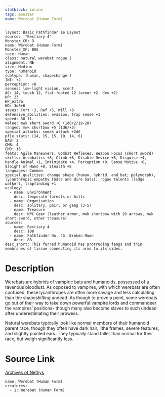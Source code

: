 ```yaml
---
statblock: inline
tags: monster
name: Werebat (Human Form)
---
```

```statblock
layout: Basic Pathfinder 1e Layout
source:  "Bestiary 4"
Monster_CR: 3
name: Werebat (Human Form)
Monster_XP: 800
race: Human
class: natural werebat rogue 3
alignment: NE
size: Medium
type: humanoid
subtype: (human, shapechanger)
INI: +2
perception: +8
senses: low-light vision, scent
AC: 14, touch 12, flat-footed 12 (armor +2, dex +2)
HP: 23
HP_extra: 
HD: 3d8+6
saves: Fort +3, Ref +5, Will +3
defensive_abilities: evasion, trap sense +1
speed: 30 ft.
melee: mwk short sword +6 (1d6+2/19-20)
ranged: mwk shortbow +5 (1d6/×3)
special_attacks: sneak attack +2d6
pf1e_stats: [14, 15, 15, 10, 14, 6]
BAB: 2
CMB: 4
CMD: 16
feats: Agile Maneuvers, Combat Reflexes, Weapon Focus (short sword)
skills: Acrobatics +8, Climb +8, Disable Device +8, Disguise +4, Handle Animal +1, Intimidate +4, Perception +8, Sense Motive +8, Sleight of Hand +8, Stealth +8
languages: Common
special_qualities: change shape (human, hybrid, and bat; polymorph), lycanthropic empathy (bats and dire bats), rogue talents (ledge walker), trapfinding +1
ecology:
  - name: Environment
    desc: temperate forests or hills
  - name: Organisation
    desc: solitary, pair, or gang (3-5)
  - name: Treasure
    desc: NPC Gear (leather armor, mwk shortbow with 20 arrows, mwk short sword, other treasure)
sources:
  - name: Bestiary 4
    desc: 188
  - name: Pathfinder No. 45: Broken Moon
    desc: 88
desc_short: This furred humanoid has protruding fangs and thin membranes of tissue connecting its arms to its sides.
```
# Description
Werebats are hybrids of vampiric bats and humanoids, possessed of a ravenous bloodlust. As opposed to vampires, with which werebats are often confused, these lycanthropes are often more savage and less calculating than the shapeshifting undead. As though to prove a point, some werebats go out of their way to take down powerful vampire lords and commandeer the vampires’ positions- though many also become slaves to such undead after underestimating their prowess.

Natural werebats typically look like normal members of their humanoid parent race, though they often have dark hair, lithe frames, severe features, and slightly pointed ears. They typically stand taller than normal for their race, but weigh significantly less.
# Source Link
[Archives of Nethys](https://aonprd.com/MonsterDisplay.aspx?ItemName=Werebat%20(Human%20Form))
```encounter-table
name: Werebat (Human Form)
creatures:
  - 1: Werebat (Human Form)
```

